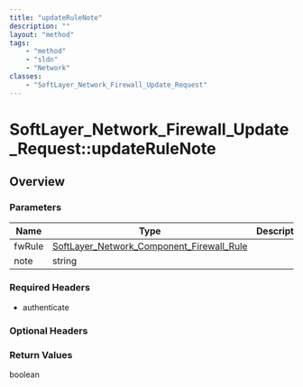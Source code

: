 ```yaml
---
title: "updateRuleNote"
description: ""
layout: "method"
tags:
    - "method"
    - "sldn"
    - "Network"
classes:
    - "SoftLayer_Network_Firewall_Update_Request"
---
```

# SoftLayer_Network_Firewall_Update_Request::updateRuleNote
## Overview 


### Parameters 
|Name | Type | Description |
| --- | --- | --- |
|fwRule| <a href='/reference/datatypes/SoftLayer_Network_Component_Firewall_Rule'>SoftLayer_Network_Component_Firewall_Rule </a>| |
|note| string| |


### Required Headers
* authenticate

### Optional Headers

### Return Values
boolean

